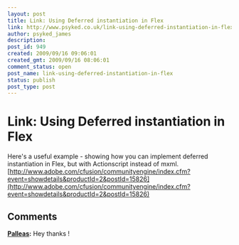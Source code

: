 ```yaml
---
layout: post
title: Link: Using Deferred instantiation in Flex
link: http://www.psyked.co.uk/link-using-deferred-instantiation-in-flex/
author: psyked_james
description: 
post_id: 949
created: 2009/09/16 09:06:01
created_gmt: 2009/09/16 08:06:01
comment_status: open
post_name: link-using-deferred-instantiation-in-flex
status: publish
post_type: post
---
```


# Link: Using Deferred instantiation in Flex

Here's a useful example - showing how you can implement deferred instantiation in Flex, but with Actionscript instead of mxml. [http://www.adobe.com/cfusion/communityengine/index.cfm?event=showdetails&productId=2&postId=15826](http://www.adobe.com/cfusion/communityengine/index.cfm?event=showdetails&productId=2&postId=15826)

## Comments

**[Palleas](#683 "2009-09-16 11:14:29"):** Hey thanks !

